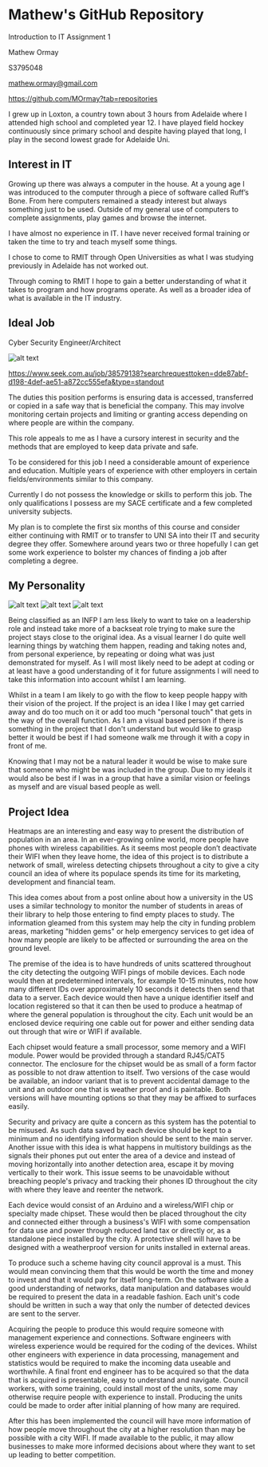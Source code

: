 # Mathew's GitHub Repository

Introduction to IT Assignment 1 

Mathew Ormay 

S3795048 

mathew.ormay@gmail.com 

https://github.com/MOrmay?tab=repositories 

I grew up in Loxton, a country town about 3 hours from Adelaide where I attended high school and completed year 12. I have played field hockey continuously since primary school and despite having played that long, I play in the second lowest grade for Adelaide Uni.
 
## Interest in IT

Growing up there was always a computer in the house. At a young age I was introduced to the computer through a piece of software called Ruff’s Bone. From here computers remained a steady interest but always something just to be used. Outside of my general use of computers to complete assignments, play games and browse the internet.

I have almost no experience in IT. I have never received formal training or taken the time to try and teach myself some things. 

I chose to come to RMIT through Open Universities as what I was studying previously in Adelaide has not worked out.  

Through coming to RMIT I hope to gain a better understanding of what it takes to program and how programs operate. As well as a broader idea of what is available in the IT industry. 

## Ideal Job

Cyber Security Engineer/Architect

![alt text](https://github.com/MOrmay/MOrmay.github.io/blob/master/jobquestion.png?raw=true "Job Search Image")

https://www.seek.com.au/job/38579138?searchrequesttoken=dde87abf-d198-4def-ae51-a872cc555efa&type=standout 

The duties this position performs is ensuring data is accessed, transferred or copied in a safe way that is beneficial the company. This may involve monitoring certain projects and limiting or granting access depending on where people are within the company. 

This role appeals to me as I have a cursory interest in security and the methods that are employed to keep data private and safe. 

To be considered for this job I need a considerable amount of experience and education. Multiple years of experience with other employers in certain fields/environments similar to this company.  

Currently I do not possess the knowledge or skills to perform this job. The only qualifications I possess are my SACE certificate and a few completed university subjects. 

My plan is to complete the first six months of this course and consider either continuing with RMIT or to transfer to UNI SA into their IT and security degree they offer. Somewhere around years two or three hopefully I can get some work experience to bolster my chances of finding a job after completing a degree.

## My Personality

![alt text](https://github.com/MOrmay/MOrmay.github.io/blob/master/personality.png?raw=true "Myer Briggs Test")
![alt text](https://github.com/MOrmay/MOrmay.github.io/blob/master/learning.png?raw=true "Learning Styles Test")
![alt text](https://github.com/MOrmay/MOrmay.github.io/blob/master/big5.png?raw=true "Big 5 Test")
 
Being classified as an INFP I am less likely to want to take on a leadership role and instead take more of a backseat role trying to make sure the project stays close to the original idea. As a visual learner I do quite well learning things by watching them happen, reading and taking notes and, from personal experience, by repeating or doing what was just demonstrated for myself. As I will most likely need to be adept at coding or at least have a good understanding of it for future assignments I will need to take this information into account whilst I am learning. 

Whilst in a team I am likely to go with the flow to keep people happy with their vision of the project. If the project is an idea I like I may get carried away and do too much on it or add too much "personal touch" that gets in the way of the overall function. As I am a visual based person if there is something in the project that I don't understand but would like to grasp better it would be best if I had someone walk me through it with a copy in front of me. 

Knowing that I may not be a natural leader it would be wise to make sure that someone who might be was included in the group. Due to my ideals it would also be best if I was in a group that have a similar vision or feelings as myself and are visual based people as well. 

## Project Idea

Heatmaps are an interesting and easy way to present the distribution of population in an area. In an ever-growing online world, more people have phones with wireless capabilities. As it seems most people don’t deactivate their WIFI when they leave home, the idea of this project is to distribute a network of small, wireless detecting chipsets throughout a city to give a city council an idea of where its populace spends its time for its marketing, development and financial team. 

This idea comes about from a post online about how a university in the US uses a similar technology to monitor the number of students in areas of their library to help those entering to find empty places to study. The information gleamed from this system may help the city in funding problem areas, marketing "hidden gems" or help emergency services to get idea of how many people are likely to be affected or surrounding the area on the ground level. 

The premise of the idea is to have hundreds of units scattered throughout the city detecting the outgoing WIFI pings of mobile devices. Each node would then at predetermined intervals, for example 10-15 minutes, note how many different IDs over approximately 10 seconds it detects then send that data to a server. Each device would then have a unique identifier itself and location registered so that it can then be used to produce a heatmap of where the general population is throughout the city. Each unit would be an enclosed device requiring one cable out for power and either sending data out through that wire or WIFI if available. 

Each chipset would feature a small processor, some memory and a WIFI module. Power would be provided through a standard RJ45/CAT5 connector. The enclosure for the chipset would be as small of a form factor as possible to not draw attention to itself. Two versions of the case would be available, an indoor variant that is to prevent accidental damage to the unit and an outdoor one that is weather proof and is paintable. Both versions will have mounting options so that they may be affixed to surfaces easily. 

Security and privacy are quite a concern as this system has the potential to be misused. As such data saved by each device should be kept to a minimum and no identifying information should be sent to the main server. Another issue with this idea is what happens in multistory buildings as the signals their phones put out enter the area of a device and instead of moving horizontally into another detection area, escape it by moving vertically to their work. This issue seems to be unavoidable without breaching people's privacy and tracking their phones ID throughout the city with where they leave and reenter the network.  

Each device would consist of an Arduino and a wireless/WIFI chip or specialty made chipset. These would then be placed throughout the city and connected either through a business's WIFI with some compensation for data use and power through reduced land tax or directly or, as a standalone piece installed by the city. A protective shell will have to be designed with a weatherproof version for units installed in external areas.  

To produce such a scheme having city council approval is a must. This would mean convincing them that this would be worth the time and money to invest and that it would pay for itself long-term. On the software side a good understanding of networks, data manipulation and databases would be required to present the data in a readable fashion. Each unit's code should be written in such a way that only the number of detected devices are sent to the server. 

Acquiring the people to produce this would require someone with management experience and connections. Software engineers with wireless experience would be required for the coding of the devices. Whilst other engineers with experience in data processing, management and statistics would be required to make the incoming data useable and worthwhile. A final front end engineer has to be acquired so that the data that is acquired is presentable, easy to understand and navigate. Council workers, with some training, could install most of the units, some may otherwise require people with experience to install. Producing the units could be made to order after initial planning of how many are required.  

After this has been implemented the council will have more information of how people move throughout the city at a higher resolution than may be possible with a city WIFI. If made available to the public, it may allow businesses to make more informed decisions about where they want to set up leading to better competition. 

